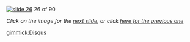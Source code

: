 [![slide 26](https://dl.dropboxusercontent.com/u/2977490/presentations/cookbook/img26.jpg)](27.md)
26 of 90

_Click on the image for the [next slide](27.md), or click [here for the previous one](25.md)_

[gimmick:Disqus](theodox-github)